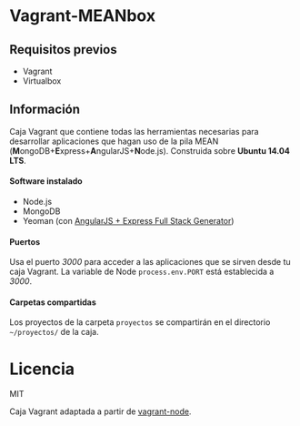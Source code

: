 # Vagrant-MEANbox

## Requisitos previos

* Vagrant
* Virtualbox

## Información

Caja Vagrant que contiene todas las herramientas necesarias para desarrollar aplicaciones que hagan uso de la pila MEAN (**M**ongoDB+**E**xpress+**A**ngularJS+**N**ode.js). Construida sobre **Ubuntu 14.04 LTS**.

#### Software instalado

* Node.js
* MongoDB
* Yeoman (con [AngularJS + Express Full Stack Generator](https://github.com/DaftMonk/generator-angular-fullstack))

#### Puertos

Usa el puerto *3000* para acceder a las aplicaciones que se sirven desde tu caja Vagrant. La variable de Node ``process.env.PORT`` está establecida a *3000*.

#### Carpetas compartidas

Los proyectos de la carpeta ``proyectos`` se compartirán en el directorio ``~/proyectos/`` de la caja.

# Licencia

MIT

Caja Vagrant adaptada a partir de [vagrant-node](https://github.com/Silom/vagrant-node).